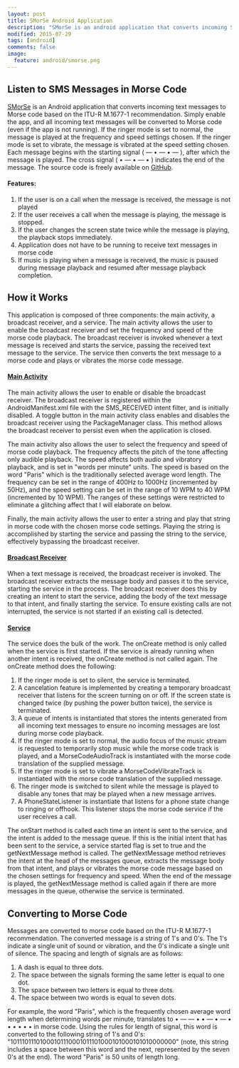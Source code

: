 ```yaml
---
layout: post
title: SMorSe Android Application
description: "SMorSe is an android application that converts incoming SMS messages to morse code. If the phone is on normal mode, the morse code message is played at the frequency and duration set in the application settings. If the phone is set to vibrate, the morse code message is vibrated at the duration set in the application settings."
modified: 2015-07-29
tags: [android]
comments: false
image:
  feature: android/smorse.png
---
```

<script type="text/javascript"
  src="https://cdn.mathjax.org/mathjax/latest/MathJax.js?config=TeX-AMS-MML_HTMLorMML">
</script>

## Listen to SMS Messages in Morse Code

[SMorSe](https://play.google.com/store/apps/details?id=com.jacobmdavidson.smsmorsecode) is an Android application that converts incoming text messages to Morse code based on the ITU-R M.1677-1 recommendation. Simply enable the app, and all incoming text messages will be converted to Morse code (even if the app is not running). If the ringer mode is set to normal, the message is played at the frequency and speed settings chosen. If the ringer mode is set to vibrate, the message is vibrated at the speed setting chosen. Each message begins with the starting signal ( — • — • — ), after which the message is played. The cross signal ( • — • — • ) indicates the end of the message. The source code is freely available on [GitHub](https://github.com/JacobMDavidson/smsmorsecode).

#### Features:

1. If the user is on a call when the message is received, the message is not played
2. If the user receives a call when the message is playing, the message is stopped.
3. If the user changes the screen state twice while the message is playing, the playback stops immediately.
4. Application does not have to be running to receive text messages in morse code
5. If music is playing when a message is received, the music is paused during message playback and resumed after message playback completion.

## How it Works

This application is composed of three components: the main activity, a broadcast receiver, and a service. The main activity allows the user to enable the broadcast receiver and set the frequency and speed of the morse code playback. The broadcast receiver is invoked whenever a text message is received and starts the service, passing the received text message to the service. The service then converts the text message to a morse code and plays or vibrates the morse code message.

#### <u>Main Activity</u>

The main activity allows the user to enable or disable the broadcast receiver. The broadcast receiver is registered within the AndroidManifest.xml file with the SMS_RECEIVED intent filter, and is initially disabled. A toggle button in the main activity class enables and disables the broadcast receiver using the PackageManager class. This method allows the broadcast receiver to persist even when the application is closed.

The main activity also allows the user to select the frequency and speed of morse code playback. The frequency affects the pitch of the tone affecting only audible playback. The speed affects both audio and vibratory playback, and is set in "words per minute" units. The speed is based on the word "Paris" which is the traditionally selected average word length. The frequency can be set in the range of 400Hz to 1000Hz (incremented by 50Hz), and the speed setting can be set in the range of 10 WPM to 40 WPM (incremented by 10 WPM). The ranges of these settings were restricted to eliminate a glitching affect that I will elaborate on below.

Finally, the main activity allows the user to enter a string and play that string in morse code with the chosen morse code settings. Playing the string is accomplished by starting the service and passing the string to the service, effectively bypassing the broadcast receiver.

#### <u>Broadcast Receiver</u>

When a text message is received, the broadcast receiver is invoked. The broadcast receiver extracts the message body and passes it to the service, starting the service in the process. The broadcast receiver does this by creating an intent to start the service, adding the body of the text message to that intent, and finally starting the service. To ensure existing calls are not interrupted, the service is not started if an existing call is detected.

#### <u>Service</u>  

The service does the bulk of the work. The onCreate method is only called when the service is first started. If the service is already running when another intent is received, the onCreate method is not called again. The onCreate method does the following:

1. If the ringer mode is set to silent, the service is terminated.
2. A cancelation feature is implemented by creating a temporary broadcast receiver that listens for the screen turning on or off. If the screen state is changed twice (by pushing the power button twice), the service is terminated.
3. A queue of intents is instantiated that stores the intents generated from all incoming text messages to ensure no incoming messages are lost during morse code playback.
4. If the ringer mode is set to normal, the audio focus of the music stream is requested to temporarily stop music while the morse code track is played, and a MorseCodeAudioTrack is instantiated with the morse code translation of the supplied message.
5. If the ringer mode is set to vibrate a MorseCodeVibrateTrack is instantiated with the morse code translation of the supplied message.
6. The ringer mode is switched to silent while the message is played to disable any tones that may be played when a new message arrives.
7. A PhoneStateListener is instantiate that listens for a phone state change to ringing or offhook. This listener stops the morse code service if the user receives a call.

The onStart method is called each time an intent is sent to the service, and the intent is added to the message queue. If this is the initial intent that has been sent to the service, a service started flag is set to true and the getNextMessage method is called. The getNextMessage method retrieves the intent at the head of the messages queue, extracts the message body from that intent, and plays or vibrates the morse code message based on the chosen settings for frequency and speed. When the end of the message is played, the getNextMessage method is called again if there are more messages in the queue, otherwise the service is terminated.

## Converting to Morse Code

Messages are converted to morse code based on the ITU-R M.1677-1 recommendation. The converted message is a string of 1's and 0's. The 1's indicate a single unit of sound or vibration, and the 0's indicate a single unit of silence. The spacing and length of signals are as follows:

1. A dash is equal to three dots.
2. The space between the signals forming the same letter is equal to one dot.
3. The space between two letters is equal to three dots.
4. The space between two words is equal to seven dots.

For example, the word "Paris", which is the frequently chosen average word length when determining words per minute, translates to • — — •  • —  • — •  • •  • • • in morse code. Using the rules for length of signal, this word is converted to the following string of 1's and 0's: "10111011101000101110001011101000101000101010000000" (note, this string includes a space between this word and the next, represented by the seven 0's at the end). The word "Paris" is 50 units of length long.

